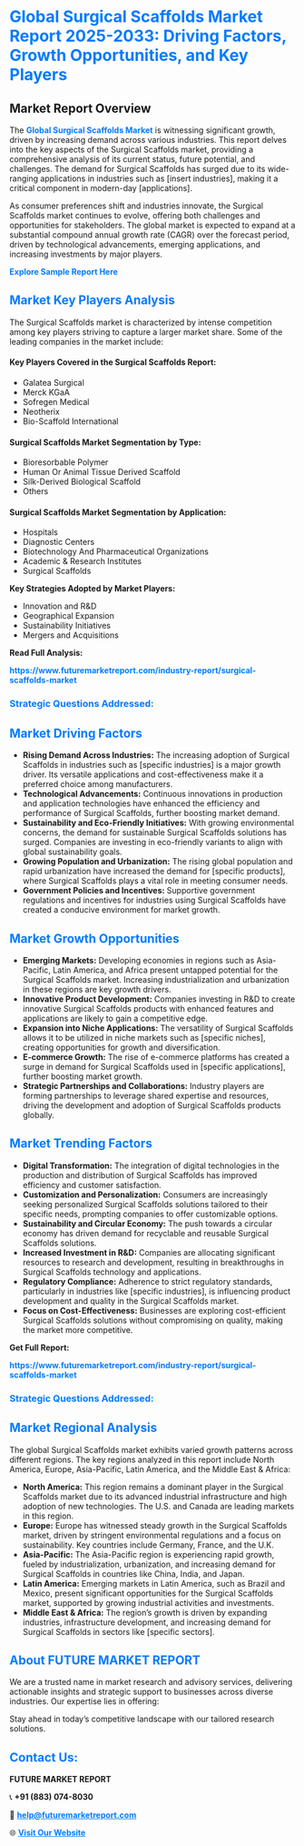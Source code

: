 <h1 style="color: #007BFF;">Global Surgical Scaffolds Market Report 2025-2033: Driving Factors, Growth Opportunities, and Key Players</h1>

<section id="overview">
<h2>Market Report Overview</h2>
<p>The <a href="https://www.futuremarketreport.com/industry-report/surgical-scaffolds-market" style="color: #007BFF; text-decoration: none;"><strong>Global Surgical Scaffolds Market</strong></a> is witnessing significant growth, driven by increasing demand across various industries. This report delves into the key aspects of the Surgical Scaffolds market, providing a comprehensive analysis of its current status, future potential, and challenges. The demand for Surgical Scaffolds has surged due to its wide-ranging applications in industries such as [insert industries], making it a critical component in modern-day [applications].</p>
<p>As consumer preferences shift and industries innovate, the Surgical Scaffolds market continues to evolve, offering both challenges and opportunities for stakeholders. The global market is expected to expand at a substantial compound annual growth rate (CAGR) over the forecast period, driven by technological advancements, emerging applications, and increasing investments by major players.</p>
</section>

<section id="overview">
<p><a href="https://www.futuremarketreport.com/request-sample/reportId=122304" style="color: #007BFF; text-decoration: none;"><strong>Explore Sample Report Here</strong></a></p>
</section>

<section id="key-players">
<h2 style="color: #007BFF;">Market Key Players Analysis</h2>
<p>The Surgical Scaffolds market is characterized by intense competition among key players striving to capture a larger market share. Some of the leading companies in the market include:</p>
<h4>Key Players Covered in the Surgical Scaffolds Report:</h4>
<ul><li>Galatea Surgical</li><li>Merck KGaA</li><li>Sofregen Medical</li><li>Neotherix</li><li>Bio-Scaffold International</li></ul>
<h4>Surgical Scaffolds Market Segmentation by Type:</h4>
<ul><li>Bioresorbable Polymer</li><li>Human Or Animal Tissue Derived Scaffold</li><li>Silk-Derived Biological Scaffold</li><li>Others</li></ul>

<h4>Surgical Scaffolds Market Segmentation by Application:</h4>
<ul><li>Hospitals</li><li>Diagnostic Centers</li><li>Biotechnology And Pharmaceutical Organizations</li><li>Academic &amp; Research Institutes</li><li>Surgical Scaffolds</li></ul>
<p><strong>Key Strategies Adopted by Market Players:</strong></p>
<ul>
<li>Innovation and R&D</li>
<li>Geographical Expansion</li>
<li>Sustainability Initiatives</li>
<li>Mergers and Acquisitions</li>
</ul>
</section>

<section>
<p><strong>Read Full Analysis: </strong></p><a href="https://www.futuremarketreport.com/industry-report/surgical-scaffolds-market" style="color: #007BFF; text-decoration: none;"><strong>https://www.futuremarketreport.com/industry-report/surgical-scaffolds-market</strong></a>
<h3 style="color: #007BFF;">Strategic Questions Addressed:</h3>
</section>

<section id="driving-factors">
<h2 style="color: #007BFF;">Market Driving Factors</h2>
<ul>
<li><strong>Rising Demand Across Industries:</strong> The increasing adoption of Surgical Scaffolds in industries such as [specific industries] is a major growth driver. Its versatile applications and cost-effectiveness make it a preferred choice among manufacturers.</li>
<li><strong>Technological Advancements:</strong> Continuous innovations in production and application technologies have enhanced the efficiency and performance of Surgical Scaffolds, further boosting market demand.</li>
<li><strong>Sustainability and Eco-Friendly Initiatives:</strong> With growing environmental concerns, the demand for sustainable Surgical Scaffolds solutions has surged. Companies are investing in eco-friendly variants to align with global sustainability goals.</li>
<li><strong>Growing Population and Urbanization:</strong> The rising global population and rapid urbanization have increased the demand for [specific products], where Surgical Scaffolds plays a vital role in meeting consumer needs.</li>
<li><strong>Government Policies and Incentives:</strong> Supportive government regulations and incentives for industries using Surgical Scaffolds have created a conducive environment for market growth.</li>
</ul>
</section>

<section id="growth-opportunities">
<h2 style="color: #007BFF;">Market Growth Opportunities</h2>
<ul>
<li><strong>Emerging Markets:</strong> Developing economies in regions such as Asia-Pacific, Latin America, and Africa present untapped potential for the Surgical Scaffolds market. Increasing industrialization and urbanization in these regions are key growth drivers.</li>
<li><strong>Innovative Product Development:</strong> Companies investing in R&D to create innovative Surgical Scaffolds products with enhanced features and applications are likely to gain a competitive edge.</li>
<li><strong>Expansion into Niche Applications:</strong> The versatility of Surgical Scaffolds allows it to be utilized in niche markets such as [specific niches], creating opportunities for growth and diversification.</li>
<li><strong>E-commerce Growth:</strong> The rise of e-commerce platforms has created a surge in demand for Surgical Scaffolds used in [specific applications], further boosting market growth.</li>
<li><strong>Strategic Partnerships and Collaborations:</strong> Industry players are forming partnerships to leverage shared expertise and resources, driving the development and adoption of Surgical Scaffolds products globally.</li>
</ul>
</section>

<section id="trending-factors">
<h2 style="color: #007BFF;">Market Trending Factors</h2>
<ul>
<li><strong>Digital Transformation:</strong> The integration of digital technologies in the production and distribution of Surgical Scaffolds has improved efficiency and customer satisfaction.</li>
<li><strong>Customization and Personalization:</strong> Consumers are increasingly seeking personalized Surgical Scaffolds solutions tailored to their specific needs, prompting companies to offer customizable options.</li>
<li><strong>Sustainability and Circular Economy:</strong> The push towards a circular economy has driven demand for recyclable and reusable Surgical Scaffolds solutions.</li>
<li><strong>Increased Investment in R&D:</strong> Companies are allocating significant resources to research and development, resulting in breakthroughs in Surgical Scaffolds technology and applications.</li>
<li><strong>Regulatory Compliance:</strong> Adherence to strict regulatory standards, particularly in industries like [specific industries], is influencing product development and quality in the Surgical Scaffolds market.</li>
<li><strong>Focus on Cost-Effectiveness:</strong> Businesses are exploring cost-efficient Surgical Scaffolds solutions without compromising on quality, making the market more competitive.</li>
</ul>
</section>

<section>
<p><strong>Get Full Report: </strong></p><a href="https://www.futuremarketreport.com/industry-report/surgical-scaffolds-market" style="color: #007BFF; text-decoration: none;"><strong>https://www.futuremarketreport.com/industry-report/surgical-scaffolds-market</strong></a>
<h3 style="color: #007BFF;">Strategic Questions Addressed:</h3>
</section>


<section id="regional-analysis">
<h2 style="color: #007BFF;">Market Regional Analysis</h2>
<p>The global Surgical Scaffolds market exhibits varied growth patterns across different regions. The key regions analyzed in this report include North America, Europe, Asia-Pacific, Latin America, and the Middle East & Africa:</p>
<ul>
<li><strong>North America:</strong> This region remains a dominant player in the Surgical Scaffolds market due to its advanced industrial infrastructure and high adoption of new technologies. The U.S. and Canada are leading markets in this region.</li>
<li><strong>Europe:</strong> Europe has witnessed steady growth in the Surgical Scaffolds market, driven by stringent environmental regulations and a focus on sustainability. Key countries include Germany, France, and the U.K.</li>
<li><strong>Asia-Pacific:</strong> The Asia-Pacific region is experiencing rapid growth, fueled by industrialization, urbanization, and increasing demand for Surgical Scaffolds in countries like China, India, and Japan.</li>
<li><strong>Latin America:</strong> Emerging markets in Latin America, such as Brazil and Mexico, present significant opportunities for the Surgical Scaffolds market, supported by growing industrial activities and investments.</li>
<li><strong>Middle East & Africa:</strong> The region’s growth is driven by expanding industries, infrastructure development, and increasing demand for Surgical Scaffolds in sectors like [specific sectors].</li>
</ul>
</section>

<footer>
<h2 style="color: #007BFF;">About FUTURE MARKET REPORT</h2>
<p>We are a trusted name in market research and advisory services, delivering actionable insights and strategic support to businesses across diverse industries. Our expertise lies in offering:</p>

<p>Stay ahead in today’s competitive landscape with our tailored research solutions.</p>

<h2 style="color: #007BFF;">Contact Us:</h2>
<p><strong>FUTURE MARKET REPORT</strong></p>
<p>📞 <strong>+91 (883) 074-8030</strong></p>
<p>📧 <strong><a href="mailto:help@futuremarketreport.com" style="color: #007BFF;">help@futuremarketreport.com</a></strong></p>
<p>🌐 <strong><a href="https://www.futuremarketreport.com/" style="color: #007BFF;">Visit Our Website</a></strong></p>
</footer>
